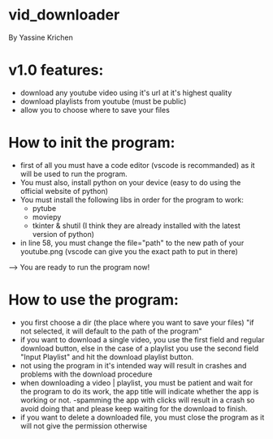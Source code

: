 # vid_downloader

By Yassine Krichen

# v1.0 features:

- download any youtube video using it's url at it's highest quality
- download playlists from youtube (must be public)
- allow you to choose where to save your files

# How to init the program:

- first of all you must have a code editor (vscode is recommanded) as it will be used to run the program.
- You must also, install python on your device (easy to do using the official website of python)
- You must install the following libs in order for the program to work:
  - pytube
  - moviepy
  - tkinter & shutil (I think they are already installed with the latest version of python)
- in line 58, you must change the file="path" to the new path of your youtube.png (vscode can give you the exact path to put in there)

--> You are ready to run the program now!

# How to use the program:

- you first choose a dir (the place where you want to save your files)
  "if not selected, it will default to the path of the program"
- if you want to download a single video, you use the first field and regular download button, else in the case of a playlist you use the second field "Input Playlist" and hit the download playlist button.
- not using the program in it's intended way will result in crashes and problems with the download procedure
- when downloading a video | playlist, you must be patient and wait for the program to do its work, the app title will indicate whether the app is working or not.
  -spamming the app with clicks will result in a crash so avoid doing that and please keep waiting for the download to finish.
- if you want to delete a downloaded file, you must close the program as it will not give the permission otherwise
